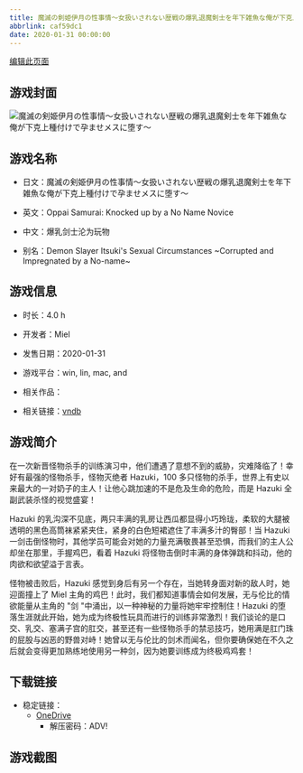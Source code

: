 ```yaml
---
title: 魔滅の剣姫伊月の性事情～女扱いされない歴戦の爆乳退魔剣士を年下雑魚な俺が下克上種付けで孕ませメスに堕す～
abbrlink: caf59dc1
date: 2020-01-31 00:00:00
---
```

[编辑此页面](https://github.com/ACG-3/ADV3-source/blob/main/source/_posts/games/%E9%AD%94%E6%BB%85%E3%81%AE%E5%89%A3%E5%A7%AB%E4%BC%8A%E6%9C%88%E3%81%AE%E6%80%A7%E4%BA%8B%E6%83%85%EF%BD%9E%E5%A5%B3%E6%89%B1%E3%81%84%E3%81%95%E3%82%8C%E3%81%AA%E3%81%84%E6%AD%B4%E6%88%A6%E3%81%AE%E7%88%86%E4%B9%B3%E9%80%80%E9%AD%94%E5%89%A3%E5%A3%AB%E3%82%92%E5%B9%B4%E4%B8%8B%E9%9B%91%E9%AD%9A%E3%81%AA%E4%BF%BA%E3%81%8C%E4%B8%8B%E5%85%8B%E4%B8%8A%E7%A8%AE%E4%BB%98%E3%81%91%E3%81%A7%E5%AD%95%E3%81%BE%E3%81%9B%E3%83%A1%E3%82%B9%E3%81%AB%E5%A0%95%E3%81%99%EF%BD%9E.md)

## 游戏封面

![魔滅の剣姫伊月の性事情～女扱いされない歴戦の爆乳退魔剣士を年下雑魚な俺が下克上種付けで孕ませメスに堕す～](https://pan.timero.xyz/d/onedrive/img_lib_001/%E9%AD%94%E6%BB%85%E3%81%AE%E5%89%A3%E5%A7%AB%E4%BC%8A%E6%9C%88%E3%81%AE%E6%80%A7%E4%BA%8B%E6%83%85%EF%BD%9E%E5%A5%B3%E6%89%B1%E3%81%84%E3%81%95%E3%82%8C%E3%81%AA%E3%81%84%E6%AD%B4%E6%88%A6%E3%81%AE%E7%88%86%E4%B9%B3%E9%80%80%E9%AD%94%E5%89%A3%E5%A3%AB%E3%82%92%E5%B9%B4%E4%B8%8B%E9%9B%91%E9%AD%9A%E3%81%AA%E4%BF%BA%E3%81%8C%E4%B8%8B%E5%85%8B%E4%B8%8A%E7%A8%AE%E4%BB%98%E3%81%91%E3%81%A7%E5%AD%95%E3%81%BE%E3%81%9B%E3%83%A1%E3%82%B9%E3%81%AB%E5%A0%95%E3%81%99%EF%BD%9E_cover.avif)


## 游戏名称

- 日文：魔滅の剣姫伊月の性事情～女扱いされない歴戦の爆乳退魔剣士を年下雑魚な俺が下克上種付けで孕ませメスに堕す～
- 英文：Oppai Samurai: Knocked up by a No Name Novice
- 中文：爆乳剑士沦为玩物

- 别名：Demon Slayer Itsuki's Sexual Circumstances ~Corrupted and Impregnated by a No-name~


## 游戏信息

- 时长：4.0 h
- 开发者：Miel
- 发售日期：2020-01-31
- 游戏平台：win, lin, mac, and
- 相关作品：

- 相关链接：[vndb](https://vndb.org/v27823)


## 游戏简介

在一次新晋怪物杀手的训练演习中，他们遭遇了意想不到的威胁，灾难降临了！幸好有最强的怪物杀手，怪物灭绝者 Hazuki，100 多只怪物的杀手，世界上有史以来最大的一对奶子的主人！让他心跳加速的不是危及生命的危险，而是 Hazuki 全副武装杀怪的视觉盛宴！

Hazuki 的乳沟深不见底，两只丰满的乳房让西瓜都显得小巧玲珑，柔软的大腿被透明的黑色高筒袜紧紧夹住，紧身的白色短裙遮住了丰满多汁的臀部！当 Hazuki 一剑击倒怪物时，其他学员可能会对她的力量充满敬畏甚至恐惧，而我们的主人公却坐在那里，手握鸡巴，看着 Hazuki 将怪物击倒时丰满的身体弹跳和抖动，他的肉欲和欲望溢于言表。

怪物被击败后，Hazuki 感觉到身后有另一个存在，当她转身面对新的敌人时，她迎面撞上了 Miel 主角的鸡巴！此时，我们都知道事情会如何发展，无与伦比的情欲能量从主角的 "剑 "中涌出，以一种神秘的力量将她牢牢控制住！Hazuki 的堕落生涯就此开始，她为成为终极性玩具而进行的训练非常激烈！我们谈论的是口交、乳交、塞满子宫的肛交，甚至还有一些怪物杀手的禁忌技巧，她用满是肛门珠的屁股与凶恶的野兽对峙！她曾以无与伦比的剑术而闻名，但你要确保她在不久之后就会变得更加熟练地使用另一种剑，因为她要训练成为终极鸡鸡套！




## 下载链接

- 稳定链接：
    - [OneDrive](https://pan.timero.xyz/onedrive/adv_lib_001/%E9%AD%94%E6%BB%85%E3%81%AE%E5%89%A3%E5%A7%AB%E4%BC%8A%E6%9C%88%E3%81%AE%E6%80%A7%E4%BA%8B%E6%83%85%EF%BD%9E%E5%A5%B3%E6%89%B1%E3%81%84%E3%81%95%E3%82%8C%E3%81%AA%E3%81%84%E6%AD%B4%E6%88%A6%E3%81%AE%E7%88%86%E4%B9%B3%E9%80%80%E9%AD%94%E5%89%A3%E5%A3%AB%E3%82%92%E5%B9%B4%E4%B8%8B%E9%9B%91%E9%AD%9A%E3%81%AA%E4%BF%BA%E3%81%8C%E4%B8%8B%E5%85%8B%E4%B8%8A%E7%A8%AE%E4%BB%98%E3%81%91%E3%81%A7%E5%AD%95%E3%81%BE%E3%81%9B%E3%83%A1%E3%82%B9%E3%81%AB%E5%A0%95%E3%81%99%EF%BD%9E)
        - 解压密码：ADV!



## 游戏截图


